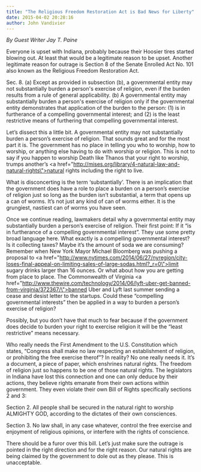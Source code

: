 ```yaml
---
title: "The Religious Freedom Restoration Act is Bad News for Liberty"
date: 2015-04-02 20:28:16
author: John Vandivier
---
```




<em>By Guest Writer Jay T. Paine</em>

Everyone is upset with Indiana, probably because their Hoosier tires started blowing out. At least that would be a legitimate reason to be upset. Another legitimate reason for outrage is Section 8 of the Senate Enrolled Act No. 101 also known as the Religious Freedom Restoration Act.

Sec. 8. (a) Except as provided in subsection (b), a governmental entity may not substantially burden a person's exercise of religion, even if the burden results from a rule of general applicability. (b) A governmental entity may substantially burden a person's exercise of religion only if the governmental entity demonstrates that application of the burden to the person: (1) is in furtherance of a compelling governmental interest; and (2) is the least restrictive means of furthering that compelling governmental interest.

Let’s dissect this a little bit. A governmental entity may not substantially burden a person’s exercise of religion. That sounds great and for the most part it is. The government has no place in telling you who to worship, how to worship, or anything else having to do with worship or religion. This is not to say if you happen to worship Death like Thanos that your right to worship, trumps another’s <a href=\"http://mises.org/library/4-natural-law-and-natural-rights\">natural rights</a> including the right to live.

What is disconcerting is the term ‘substantially’. There is an implication that the government does have a role to place a burden on a person’s exercise of religion just so long as the burden isn’t substantial, a term that opens up a can of worms. It’s not just any kind of can of worms either. It is the grungiest, nastiest can of worms you have seen.

Once we continue reading, lawmakers detail why a governmental entity may substantially burden a person’s exercise of religion. Their first point: If it “is in furtherance of a compelling governmental interest”. They use some pretty broad language here. What exactly is a compelling governmental interest? Is it collecting taxes? Maybe it’s the amount of soda we are consuming? Remember when New York Mayor Michael Bloomberg was pushing a proposal to <a href=\"http://www.nytimes.com/2014/06/27/nyregion/city-loses-final-appeal-on-limiting-sales-of-large-sodas.html?_r=0\">limit sugary drinks</a> larger than 16 ounces. Or what about how you are getting from place to place. The Commonwealth of Virginia <a href=\"http://www.thewire.com/technology/2014/06/lyft-uber-get-banned-from-virginia/372367/\">banned Uber and Lyft</a> last summer sending a cease and desist letter to the startups. Could these “compelling governmental interests” then be applied in a way to burden a person’s exercise of religion?

Possibly, but you don’t have that much to fear because if the government does decide to burden your right to exercise religion it will be the “least restrictive” means necessary.

Who really needs the First Amendment to the U.S. Constitution which states, “Congress shall make no law respecting an establishment of religion, or prohibiting the free exercise therof”? In reality? No one really needs it. It’s a document, a piece of paper, which enshrines natural rights. The freedom of religion just so happens to be one of those natural rights. The legislators in Indiana have lost this connection and one can only deduce by their actions, they believe rights emanate from their own actions within government. They even violate their own Bill of Rights specifically sections 2 and 3:

Section 2. All people shall be secured in the natural right to worship ALMIGHTY GOD, according to the dictates of their own consciences.

Section 3. No law shall, in any case whatever, control the free exercise and enjoyment of religious opinions, or interfere with the rights of conscience.

There should be a furor over this bill. Let’s just make sure the outrage is pointed in the right direction and for the right reason. Our natural rights are being claimed by the government to dole out as they please. This is unacceptable.